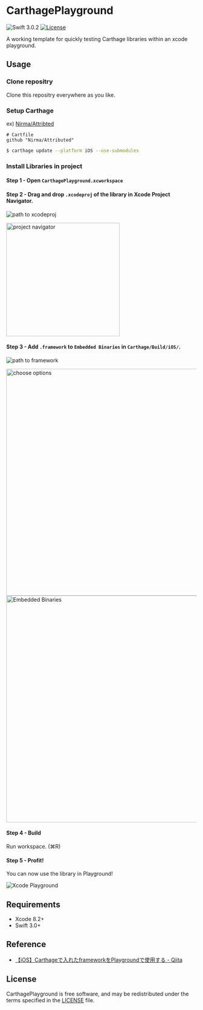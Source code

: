 # CarthagePlayground

![Swift 3.0.2](https://img.shields.io/badge/Swift-3.0.2-orange.svg)
[![License](http://img.shields.io/:license-mit-blue.svg)](http://doge.mit-license.org)

A working template for quickly testing Carthage libraries within an xcode playground.

## Usage

### Clone repositry

Clone this repositry everywhere as you like.

### Setup Carthage

ex) [Nirma/Attribted](https://github.com/Nirma/Attributed)

```
# Cartfile
github "Nirma/Attributed"
```

```sh
$ carthage update --platform iOS --use-submodules
```

### Install Libraries in project

#### Step 1 - Open `CarthagePlayground.xcworkspace`

#### Step 2 - Drag and drop `.xcodeproj` of the library in Xcode Project Navigator.

![path to xcodeproj](https://dl2.pushbulletusercontent.com/vIcvO19K2Xeo2N2X8P8mwSQEWtuxHEHH/screenshot1.png)

<img src="https://dl2.pushbulletusercontent.com/p81LcprwAVAYZ23DVJ5uzTQQ3i0XcSfd/screenshot2.png" alt="project navigator" width="300px" />

#### Step 3 - Add `.framework` to `Embedded Binaries` in `Carthage/Build/iOS/`.

![path to framework](https://dl2.pushbulletusercontent.com/qPJqFXltiAmvZfOathxkWRlrWkykixUA/screenshot3.png)

<img src="https://dl2.pushbulletusercontent.com/x6z6f3MpTUn0B5QPmv2ywY5czI8eDGJg/screenshot4.png" alt="choose options" width="600px" />

<img src="https://dl2.pushbulletusercontent.com/1qPDFKOzPanYV7pSYUFLAn58IqegUN1W/screenshot5.png" alt="Embedded Binaries" width="600px" />


#### Step 4 - Build
Run workspace. (⌘R)

#### Step 5 - Profit!
You can now use the library in Playground!

![Xcode Playground](https://dl2.pushbulletusercontent.com/2ucFG9UNhFpqSm7n8FGLPOxi3mw5ODlM/screenshot6.png)


## Requirements
- Xcode 8.2+
- Swift 3.0+


## Reference
- [【iOS】Carthageで入れたframeworkをPlaygroundで使用する - Qiita](http://qiita.com/ryokosuge/items/2551cd4faa9dca324342)

## License

CarthagePlayground is free software, and may be redistributed under the terms specified in the [LICENSE](https://github.com/WorldDownTown/CarthagePlayground/blob/master/LICENSE) file.

